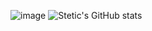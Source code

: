![image](https://user-images.githubusercontent.com/91694520/200121246-aea4cf28-6fd7-4eec-9e89-1a9572f4b413.png)
![Stetic's GitHub stats](https://github-readme-stats.vercel.app/api?username=Stetics&show_icons=true&theme=radical)


